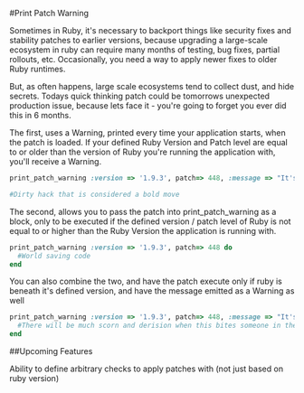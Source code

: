 #Print Patch Warning

Sometimes in Ruby, it's necessary to backport things like security fixes and stability patches to earlier versions, because upgrading a large-scale ecosystem in ruby can require many months of testing, bug fixes, partial rollouts, etc. Occasionally, you need a way to apply newer fixes to older Ruby runtimes.

But, as often happens, large scale ecosystems tend to collect dust, and hide secrets. Todays quick thinking patch could be tomorrows unexpected production issue, because lets face it - you're going to forget you ever did this in 6 months.

The first, uses a Warning, printed every time your application starts, when the patch is loaded. If your defined Ruby Version and Patch level are equal to or older than the version of Ruby you're running the application with, you'll receive a Warning.

```ruby
print_patch_warning :version => '1.9.3', patch=> 448, :message => "It's time to remove me, as you've upgraded to a version of ruby where this could is no longer needed"

#Dirty hack that is considered a bold move
```

The second, allows you to pass the patch into print_patch_warning as a block, only to be executed if the defined version / patch level of Ruby is not equal to or higher than the Ruby Version the application is running with.

```ruby
print_patch_warning :version => '1.9.3', patch=> 448 do
  #World saving code
end
```

You can also combine the two, and have the patch execute only if ruby is beneath it's defined version, and have the message emitted as a Warning as well

```ruby
print_patch_warning :version => '1.9.3', patch=> 448, :message => "It's time to remove me, as you've upgraded to a version of ruby where this could is no longer needed" do
  #There will be much scorn and derision when this bites someone in the ass
end
```

##Upcoming Features

Ability to define arbitrary checks to apply patches with (not just based on ruby version)